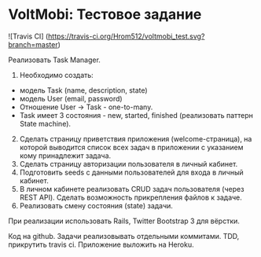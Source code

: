 # VoltMobi: Тестовое задание

![Travis CI]
(https://travis-ci.org/Hrom512/voltmobi_test.svg?branch=master)

Реализовать Task Manager.

1. Необходимо создать:
  * модель Task (name, description, state)
  * модель User (email, password)
  * Отношение User -> Task - one-to-many.
  * Task имеет 3 состояния - new, started, finished (реализовать паттерн State machine).
2. Сделать страницу приветствия приложения (welcome-страница), на которой выводится список всех задач в приложении с указанием кому принадлежит задача.
3. Сделать страницу авторизации пользователя в личный кабинет.
4. Подготовить seeds с данными пользователей для входа в личный кабинет.
5. В личном кабинете реализовать CRUD задач пользователя (через REST API). Сделать возможность прикрепления файлов к задаче.
6. Реализовать смену состояния (state) задачи.

При реализации использовать Rails, Twitter Bootstrap 3 для вёрстки.

Код на github. Задачи реализовывать отдельными коммитами.
TDD, прикрутить travis ci.
Приложение выложить на Heroku.
